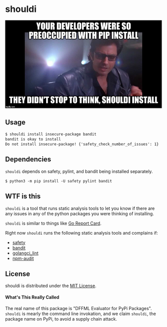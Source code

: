 # shouldi

![shouldi](https://github.com/intel/dffml/raw/master/examples/shouldi/shouldi.jpg)

## Usage

```console
$ shouldi install insecure-package bandit
bandit is okay to install
Do not install insecure-package! {'safety_check_number_of_issues': 1}
```

## Dependencies

`shouldi` depends on safety, pylint, and bandit being installed separately.

```console
$ python3 -m pip install -U safety pylint bandit
```

## WTF is this

`shouldi` is a tool that runs static analysis tools to let you know if there are
any issues in any of the python packages you were thinking of installing.

`shouldi` is similar to things like [Go Report Card](https://goreportcard.com/).

Right now `shouldi` runs the following static analysis tools and complains if:

- [safety](https://pyup.io/safety/)
- [bandit](https://pypi.org/project/bandit/)
- [golangci_lint](https://github.com/golangci/golangci-lint/blob/master/README.md)
- [npm-audit](https://docs.npmjs.com/cli/audit)

## License

shouldi is distributed under the [MIT License](LICENSE).

#### What's This Really Called

The real name of this package is "DFFML Evaluator for PyPi Packages". `shouldi`
is mearly the command line invokation, and we claim `shouldi`, the package name
on PyPi, to avoid a supply chain attack.
